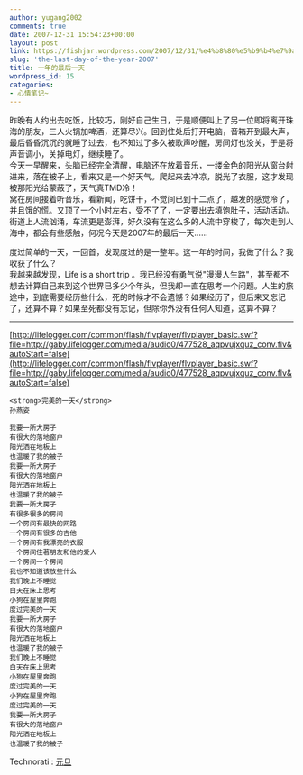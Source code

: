```yaml
---
author: yugang2002
comments: true
date: 2007-12-31 15:54:23+00:00
layout: post
link: https://fishjar.wordpress.com/2007/12/31/%e4%b8%80%e5%b9%b4%e7%9a%84%e6%9c%80%e5%90%8e%e4%b8%80%e5%a4%a9/
slug: 'the-last-day-of-the-year-2007'
title: 一年的最后一天
wordpress_id: 15
categories:
- 心情笔记~
---
```


昨晚有人约出去吃饭，比较巧，刚好自己生日，于是顺便叫上了另一位即将离开珠海的朋友，三人火锅加啤酒，还算尽兴。回到住处后打开电脑，音箱开到最大声，最后昏昏沉沉的就睡了过去，也不知过了多久被歌声吵醒，房间灯也没关，于是将声音调小，关掉电灯，继续睡了。  
今天一早醒来，头脑已经完全清醒，电脑还在放着音乐，一缕金色的阳光从窗台射进来，落在被子上，看来又是一个好天气。爬起来去冲凉，脱光了衣服，这才发现被那阳光给蒙蔽了，天气真TMD冷！  
窝在房间接着听音乐，看新闻，吃饼干，不觉间已到十二点了，越发的感觉冷了，并且饿的慌。又顶了一个小时左右，受不了了，一定要出去填饱肚子，活动活动。  
街道上人流汹涌，车流更是澎湃，好久没有在这么多的人流中穿梭了，每次走到人海中，都会有些感触，何况今天是2007年的最后一天……  
  
度过简单的一天，一回首，发现度过的是一整年。这一年的时间，我做了什么？我收获了什么？  
我越来越发现，Life is a short trip 。我已经没有勇气说"漫漫人生路"，甚至都不想去计算自己来到这个世界已多少个年头，但我却一直在思考一个问题。人生的旅途中，到底需要经历些什么，死的时候才不会遗憾？如果经历了，但后来又忘记了，还算不算？如果至死都没有忘记，但除你外没有任何人知道，这算不算？




* * *



[http://lifelogger.com/common/flash/flvplayer/flvplayer_basic.swf?file=http://gaby.lifelogger.com/media/audio0/477528_aqpvujxquz_conv.flv&autoStart=false](http://lifelogger.com/common/flash/flvplayer/flvplayer_basic.swf?file=http://gaby.lifelogger.com/media/audio0/477528_aqpvujxquz_conv.flv&autoStart=false)

    
    
    <strong>完美的一天</strong>
    孙燕姿
    
    我要一所大房子
    有很大的落地窗户
    阳光洒在地板上
    也温暖了我的被子
    我要一所大房子
    有很大的落地窗户
    阳光洒在地板上
    也温暖了我的被子
    我要一所大房子
    有很多很多的房间
    一个房间有最快的网路
    一个房间有很多的吉他
    一个房间有我漂亮的衣服
    一个房间住著朋友和他的爱人
    一个房间一个房间
    我也不知道该放些什么
    我们晚上不睡觉
    白天在床上思考
    小狗在屋里奔跑
    度过完美的一天
    我要一所大房子
    有很大的落地窗户
    阳光洒在地板上
    也温暖了我的被子
    我们晚上不睡觉
    白天在床上思考
    小狗在屋里奔跑
    度过完美的一天
    小狗在屋里奔跑
    度过完美的一天
    我要一所大房子
    有很大的落地窗户
    阳光洒在地板上
    也温暖了我的被子
    





  
  Technorati : [元旦](http://technorati.com/tag/%E5%85%83%E6%97%A6) 

